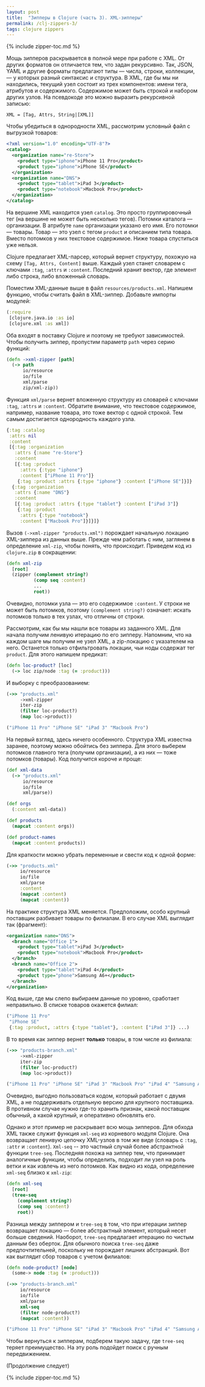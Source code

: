 ```yaml
---
layout: post
title:  "Зипперы в Clojure (часть 3). XML-зипперы"
permalink: /clj-zippers-3/
tags: clojure zippers
---
```


{% include zipper-toc.md %}

Мощь зипперов раскрывается в полной мере при работе с XML. От других форматов он
отличается тем, что задан рекурсивно. Так, JSON, YAML и другие форматы
предлагают типы — числа, строки, коллекции, — у которых разный синтаксис и
структура. В XML, где бы мы ни находились, текущий узел состоит из трех
компонентов: имени тега, атрибутов и содержимого. Содержимое может быть строкой
и набором других узлов. На псевдокоде это можно выразить рекурсивной записью:

~~~
XML = [Tag, Attrs, String|[XML]]
~~~

Чтобы убедиться в однородности XML, рассмотрим условный файл с выгрузкой
товаров:

<!-- more -->

~~~xml
<?xml version="1.0" encoding="UTF-8"?>
<catalog>
  <organization name="re-Store">
    <product type="iphone">iPhone 11 Pro</product>
    <product type="iphone">iPhone SE</product>
  </organization>
  <organization name="DNS">
    <product type="tablet">iPad 3</product>
    <product type="notebook">Macbook Pro</product>
  </organization>
</catalog>
~~~

На вершине XML находится узел `catalog`. Это просто группировочный тег (на
вершине не может быть несколько тегов). Потомки каталога — организации. В
атрибуте `name` организации указано его имя. Его потомки — товары. Товар — это
узел с тегом `product` и описанием типа товара. Вместо потомков у них текстовое
содержимое. Ниже товара спуститься уже нельзя.

Clojure предлагает XML-парсер, который вернет структуру, похожую на схему `[Tag,
Attrs, Content]` выше. Каждый узел станет словарем с ключами `:tag`, `:attrs` и
`:content`. Последний хранит вектор, где элемент либо строка, либо вложенный
словарь.

Поместим XML-данные выше в файл `resources/products.xml`. Напишем функцию, чтобы
считать файл в XML-зиппер. Добавьте импорты модулей:

~~~clojure
(:require
 [clojure.java.io :as io]
 [clojure.xml :as xml])
~~~

Оба входят в поставку Clojure и поэтому не требуют зависимостей. Чтобы получить
зиппер, пропустим параметр `path` через серию функций:

~~~clojure
(defn ->xml-zipper [path]
  (-> path
      io/resource
      io/file
      xml/parse
      zip/xml-zip))
~~~

Функция `xml/parse` вернет вложенную структуру из словарей с ключами `:tag`,
`:attrs` и `:content`. Обратите внимание, что текстовое содержимое, например,
название товара, это тоже вектор с одной строкой. Тем самым достигается
однородность каждого узла.

~~~clojure
{:tag :catalog
 :attrs nil
 :content
 [{:tag :organization
   :attrs {:name "re-Store"}
   :content
   [{:tag :product
     :attrs {:type "iphone"}
     :content ["iPhone 11 Pro"]}
    {:tag :product :attrs {:type "iphone"} :content ["iPhone SE"]}]}
  {:tag :organization
   :attrs {:name "DNS"}
   :content
   [{:tag :product :attrs {:type "tablet"} :content ["iPad 3"]}
    {:tag :product
     :attrs {:type "notebook"}
     :content ["Macbook Pro"]}]}]}
~~~

Вызов `(->xml-zipper "products.xml")` порождает начальную локацию XML-зиппера из
данных выше. Прежде чем работать с ним, заглянем в определение `xml-zip`, чтобы
понять, что происходит. Приведем код из `clojure.zip` в сокращении:

~~~clojure
(defn xml-zip
  [root]
  (zipper (complement string?)
          (comp seq :content)
          ...
          root))
~~~

Очевидно, потомки узла — это его содержимое `:content`. У строки не может быть
потомков, поэтому `(complement string?)` означает: искать потомков только в тех
узлах, что отличны от строки.

Рассмотрим, как бы мы нашли все товары из заданного XML. Для начала получим
ленивую итерацию по его зипперу. Напомним, что на каждом шаге мы получим не узел
XML, а zip-локацию с указателем на него. Останется только отфильтровать локации,
чьи ноды содержат тег `product`. Для этого напишем предикат:

~~~clojure
(defn loc-product? [loc]
  (-> loc zip/node :tag (= :product)))
~~~

И выборку с преобразованием:

~~~clojure
(->> "products.xml"
     ->xml-zipper
     iter-zip
     (filter loc-product?)
     (map loc->product))

("iPhone 11 Pro" "iPhone SE" "iPad 3" "Macbook Pro")
~~~

На первый взгляд, здесь ничего особенного. Структура XML известна заранее,
поэтому можно обойтись без зиппера. Для этого выберем потомков главного тега
(получим организации), а из них — тоже потомков (товары). Код получится короче и
проще:

~~~clojure
(def xml-data
  (-> "products.xml"
      io/resource
      io/file
      xml/parse))

(def orgs
  (:content xml-data))

(def products
  (mapcat :content orgs))

(def product-names
  (mapcat :content products))
~~~

Для краткости можно убрать переменные и свести код к одной форме:

~~~clojure
(->> "products.xml"
     io/resource
     io/file
     xml/parse
     :content
     (mapcat :content)
     (mapcat :content))
~~~

На практике структура XML меняется. Предположим, особо крупный поставщик
разбивает товары по филиалам. В его случае XML выглядит так (фрагмент):

~~~xml
<organization name="DNS">
  <branch name="Office 1">
    <product type="tablet">iPad 3</product>
    <product type="notebook">Macbook Pro</product>
  </branch>
  <branch name="Office 2">
    <product type="tablet">iPad 4</product>
    <product type="phone">Samsung A6+</product>
  </branch>
</organization>
~~~

Код выше, где мы слепо выбираем данные по уровню, сработает неправильно. В
списке товаров окажется филиал:

~~~clojure
("iPhone 11 Pro"
 "iPhone SE"
 {:tag :product, :attrs {:type "tablet"}, :content ["iPad 3"]} ...)
~~~

В то время как зиппер вернет **только** товары, в том числе из филиала:

~~~clojure
(->> "products-branch.xml"
     ->xml-zipper
     iter-zip
     (filter loc-product?)
     (map loc->product))

("iPhone 11 Pro" "iPhone SE" "iPad 3" "Macbook Pro" "iPad 4" "Samsung A6+")
~~~

Очевидно, выгодно пользоваться кодом, который работает с двумя XML, а не
поддерживать отдельную версию для крупного поставщика. В противном случае нужно
где-то хранить признак, какой поставщик обычный, а какой крупный, и оперативно
обновлять его.

Однако и этот пример не раскрывает всю мощь зипперов. Для обхода XML также
служит функция `xml-seq` из корневого модуля Clojure. Она возвращает ленивую
цепочку XML-узлов в том же виде (словарь с `:tag`, `:attr` и
`:content`). `Xml-seq` -- это частный случай более абстрактной функции
`tree-seq`. Последняя похожа на зиппер тем, что принимает аналогичные функции,
чтобы определить, подходит ли узел на роль ветки и как извлечь из него
потомков. Как видно из кода, определение `xml-seq` близко к `xml-zip`:

~~~clojure
(defn xml-seq
  [root]
  (tree-seq
    (complement string?)
    (comp seq :content)
    root))
~~~

Разница между зиппером и `tree-seq` в том, что при итерации зиппер возвращает
локацию — более абстрактный элемент, который несет больше сведений. Наоборот,
`tree-seq` предлагает итерацию по чистым данным без оберток. Для обычного поиска
`tree-seq` даже предпочтительней, поскольку не порождает лишних абстракций. Вот
как выглядит сбор товаров с учетом филиалов:

~~~clojure
(defn node-product? [node]
  (some-> node :tag (= :product)))

(->> "products-branch.xml"
     io/resource
     io/file
     xml/parse
     xml-seq
     (filter node-product?)
     (mapcat :content))

("iPhone 11 Pro" "iPhone SE" "iPad 3" "Macbook Pro" "iPad 4" "Samsung A6+")
~~~

Чтобы вернуться к зипперам, подберем такую задачу, где `tree-seq` теряет
преимущество. На эту роль подойдет поиск с ручным передвижением.

(Продолжение следует)

{% include zipper-toc.md %}
